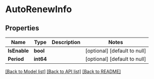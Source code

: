 # AutoRenewInfo

## Properties
Name | Type | Description | Notes
------------ | ------------- | ------------- | -------------
**IsEnable** | **bool** |  | [optional] [default to null]
**Period** | **int64** |  | [optional] [default to null]

[[Back to Model list]](../README.md#documentation-for-models) [[Back to API list]](../README.md#documentation-for-api-endpoints) [[Back to README]](../README.md)

